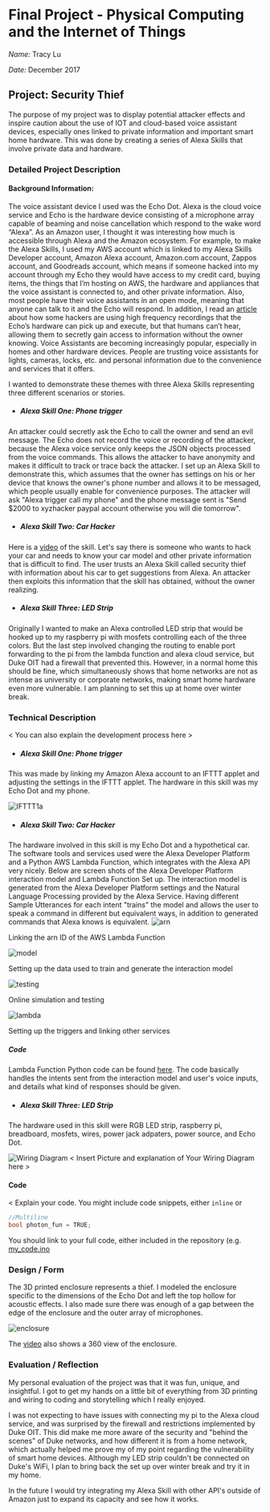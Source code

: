 # Final Project - Physical Computing and the Internet of Things

*Name:*  Tracy Lu

*Date:* December 2017

## Project:  Security Thief
The purpose of my project was to display potential attacker effects and inspire caution about the use of IOT and cloud-based voice assistant devices, especially ones linked to private information and important smart home hardware. This was done by creating a series of Alexa Skills that involve private data and hardware. 


### Detailed Project Description

#### Background Information:
 The voice assistant device I used was the Echo Dot. Alexa is the cloud voice service and Echo is the hardware device consisting of a microphone array capable of beaming and noise cancellation which respond to the wake word “Alexa”. As an Amazon user, I thought it was interesting how much is accessible through Alexa and the Amazon ecosystem. For example, to make the Alexa Skills, I used my AWS account which is linked to my Alexa Skills Developer account, Amazon Alexa account, Amazon.com account, Zappos account, and Goodreads account, which means if someone hacked into my account through my Echo they would have access to my credit card, buying items, the things that I’m hosting on AWS, the hardware and appliances that the voice assistant is connected to, and other private information. Also, most people have their voice assistants in an open mode, meaning that anyone can talk to it and the Echo will respond. In addition, I read an [article](https://finance.yahoo.com/news/simple-hack-over-amazon-echo-125838262.html) about how some hackers are using high frequency recordings that the Echo’s hardware can pick up and execute, but that humans can’t hear, allowing them to secretly gain access to information without the owner knowing. Voice Assistants are becoming increasingly popular, especially in homes and other hardware devices. People are trusting voice assistants for lights, cameras, locks, etc. and personal information due to the convenience and services that it offers.

I wanted to demonstrate these themes with three Alexa Skills representing three different scenarios or stories.

* ##### Alexa Skill One: Phone trigger
An attacker could secretly ask the Echo to call the owner and send an evil message. The Echo does not record the voice or recording of the attacker, because the Alexa voice service only keeps the JSON objects processed from the voice commands. This allows the attacker to have anonymity and makes it difficult to track or trace back the attacker. I set up an Alexa Skill to demonstrate this, which assumes that the owner has settings on his or her device that knows the owner's phone number and allows it to be messaged, which people usually enable for convenience purposes. The attacker will ask "Alexa trigger call my phone" and the phone message sent is "Send $2000 to xyzhacker paypal account otherwise you will die tomorrow". 


* ##### Alexa Skill Two: Car Hacker
Here is a [video](https://drive.google.com/file/d/17v_A_foWOlvpR0w_vulE1JuxNCLYIStu/view?usp=sharing) of the skill. Let's say there is someone who wants to hack your car and needs to know your car model and other private information that is difficult to find. The user trusts an Alexa Skill called security thief with information about his car to get suggestions from Alexa. An attacker then exploits this information that the skill has obtained, without the owner realizing.


* ##### Alexa Skill Three: LED Strip
Originally I wanted to make an Alexa controlled LED strip that would be hooked up to my raspberry pi with mosfets controlling each of the three colors. But the last step involved changing the routing to enable port forwarding to the pi from the lambda function and alexa cloud service, but Duke OIT had a firewall that prevented this. However, in a normal home this should be fine, which simultaneously shows that home networks are not as intense as university or corporate networks, making smart home hardware even more vulnerable. I am planning to set this up at home over winter break.



### Technical Description

< You can also explain the development process here >
* ##### Alexa Skill One: Phone trigger
This was made by linking my Amazon Alexa account to an IFTTT applet and adjusting the settings in the IFTTT applet. The hardware in this skill was my Echo Dot and my phone. 

![IFTTT1a](images/ifttt.PNG ) 

* ##### Alexa Skill Two: Car Hacker
The hardware involved in this skill is my Echo Dot and a hypothetical car. The software tools and services used were the Alexa Developer Platform and a Python AWS Lambda Function, which integrates with the Alexa API very nicely. Below are screen shots of the Alexa Developer Platform interaction model and Lambda Function Set up. The interaction model is generated from the Alexa Developer Platform settings and the Natural Language Processing provided by the Alexa Service. Having different Sample Utterances for each intent "trains" the model and allows the user to speak a command in different but equivalent ways, in addition to generated commands that Alexa knows is equivalent. 
![arn](images/arn.PNG) 

Linking the arn ID of the AWS Lambda Function

![model](images/model.PNG ) 

Setting up the data used to train and generate the interaction model

![testing](images/testing.PNG ) 

Online simulation and testing

![lambda](images/lambda.PNG )  

Setting up the triggers and linking other services
##### Code
Lambda Function Python code can be found [here](code/lambdaFunctionSkill2.py). The code basically handles the intents sent from the interaction model and user's voice inputs, and details what kind of responses should be given. 


* ##### Alexa Skill Three: LED Strip
The hardware used in this skill were RGB LED strip, raspberry pi, breadboard, mosfets, wires, power jack adpaters, power source, and Echo Dot. 

![Wiring Diagram](images/WiringDiagram.png)
< Insert Picture and explanation of Your Wiring Diagram here >

#### Code

< Explain your code.  You might include code snippets, either `inline` or
```c++
//Multiline
bool photon_fun = TRUE;
```
You should link to your full code, either included in the repository (e.g. [my_code.ino](code/my_code.ino)

### Design / Form
The 3D printed enclosure represents a thief. I modeled the enclosure specific to the dimensions of the Echo Dot and left the top hollow for acoustic effects. I also made sure there was enough of a gap between the edge of the enclosure and the outer array of microphones. 

![enclosure](images/enc.PNG)

The [video](https://drive.google.com/file/d/17v_A_foWOlvpR0w_vulE1JuxNCLYIStu/view?usp=sharing) also shows a 360 view of the enclosure. 


### Evaluation / Reflection
My personal evaluation of the project was that it was fun, unique, and insightful. I got to get my hands on a little bit of everything from 3D printing and wiring to coding and storytelling which I really enjoyed. 

I was not expecting to have issues with connecting my pi to the Alexa cloud service, and was surprised by the firewall and restrictions implemented by Duke OIT. This did make me more aware of the security and "behind the scenes" of Duke networks, and how different it is from a home network, which actually helped me prove my of my point regarding the vulnerability of smart home devices. Although my LED strip couldn't be connected on Duke's WiFi, I plan to bring back the set up over winter break and try it in my home. 

In the future I would try integrating my Alexa Skill with other API's outside of Amazon just to expand its capacity and see how it works. 
